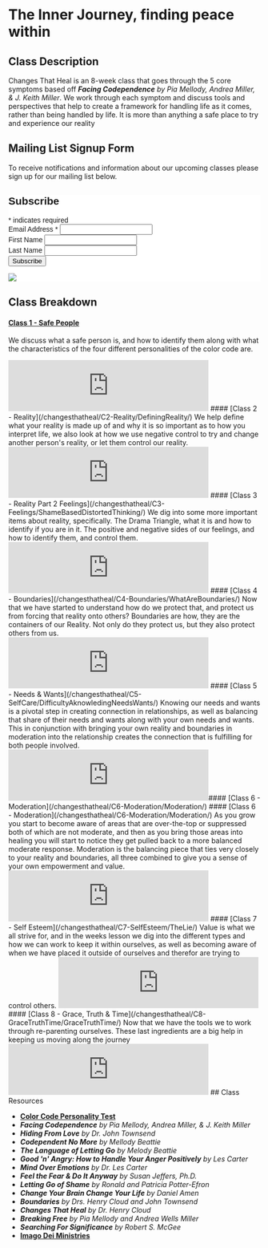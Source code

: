 # The Inner Journey, finding peace within

## Class Description
Changes That Heal is an 8-week class that goes through the 5 core symptoms based off 
***Facing Codependence** by Pia Mellody, Andrea Miller, & J. Keith Miller*. 
We work through each symptom and discuss tools and perspectives that help to create a 
framework for handling life as it comes, rather than being handled by life. It is more than anything
a safe place to try and experience our reality

## Mailing List Signup Form
To receive notifications and information about our upcoming classes please sign up for our mailing list below.


<!-- Begin Mailchimp Signup Form -->
<link href="//cdn-images.mailchimp.com/embedcode/classic-10_7_dtp.css" rel="stylesheet" type="text/css">
<style type="text/css">
	#mc_embed_signup{background:#fff; clear:left; font:14px Helvetica,Arial,sans-serif; }
	/* Add your own Mailchimp form style overrides in your site stylesheet or in this style block.
	   We recommend moving this block and the preceding CSS link to the HEAD of your HTML file. */
</style>
<div id="mc_embed_signup">
<form action="https://gmail.us20.list-manage.com/subscribe/post?u=ea52799262ab4a3df758e57c6&amp;id=a327d1e66a" method="post" id="mc-embedded-subscribe-form" name="mc-embedded-subscribe-form" class="validate" target="_blank" novalidate>
    <div id="mc_embed_signup_scroll">
	<h2>Subscribe</h2>
<div class="indicates-required"><span class="asterisk">*</span> indicates required</div>
<div class="mc-field-group">
	<label for="mce-EMAIL">Email Address  <span class="asterisk">*</span>
</label>
	<input type="email" value="" name="EMAIL" class="required email" id="mce-EMAIL">
</div>
<div class="mc-field-group">
	<label for="mce-FNAME">First Name </label>
	<input type="text" value="" name="FNAME" class="" id="mce-FNAME">
</div>
<div class="mc-field-group">
	<label for="mce-LNAME">Last Name </label>
	<input type="text" value="" name="LNAME" class="" id="mce-LNAME">
</div>
<div id="mce-responses" class="clear foot">
		<div class="response" id="mce-error-response" style="display:none"></div>
		<div class="response" id="mce-success-response" style="display:none"></div>
	</div>    <!-- real people should not fill this in and expect good things - do not remove this or risk form bot signups-->
    <div style="position: absolute; left: -5000px;" aria-hidden="true"><input type="text" name="b_ea52799262ab4a3df758e57c6_a327d1e66a" tabindex="-1" value=""></div>
        <div class="optionalParent">
            <div class="clear foot">
                <input type="submit" value="Subscribe" name="subscribe" id="mc-embedded-subscribe" class="button">
                <p class="brandingLogo"><a href="http://eepurl.com/hRt4Nb" title="Mailchimp - email marketing made easy and fun"><img src="https://eep.io/mc-cdn-images/template_images/branding_logo_text_dark_dtp.svg"></a></p>
            </div>
        </div>
    </div>
</form>
</div>
<script type='text/javascript' src='//s3.amazonaws.com/downloads.mailchimp.com/js/mc-validate.js'></script><script type='text/javascript'>(function($) {window.fnames = new Array(); window.ftypes = new Array();fnames[0]='EMAIL';ftypes[0]='email';fnames[1]='FNAME';ftypes[1]='text';fnames[2]='LNAME';ftypes[2]='text';fnames[3]='ADDRESS';ftypes[3]='address';fnames[4]='PHONE';ftypes[4]='phone';fnames[5]='BIRTHDAY';ftypes[5]='birthday';}(jQuery));var $mcj = jQuery.noConflict(true);</script>
<!--End mc_embed_signup-->

## Class Breakdown
#### [Class 1 - Safe People](/changesthatheal/C1-SafePeople/GroupCourtesies/)
We discuss what a safe person is, and how to identify them along with what the characteristics of the
four different personalities of the color code are.

<iframe src="https://anchor.fm/dgrothman/embed/episodes/CTH---Fall-2022---Class-1---Safe-People-e1nrerb" height="102px" width="400px" frameborder="0" scrolling="no"></iframe>
#### [Class 2 - Reality](/changesthatheal/C2-Reality/DefiningReality/)
We help define what your reality is made up of and why it is so important as to how you interpret life, we also look at how we use negative control
to try and change another person's reality, or let them control our reality.

<iframe src="https://anchor.fm/dgrothman/embed/episodes/CTH---Fall-2022---Class-2---Reality-e1o680o" height="102px" width="400px" frameborder="0" scrolling="no"></iframe>
#### [Class 3 - Reality Part 2 Feelings](/changesthatheal/C3-Feelings/ShameBasedDistortedThinking/)
We dig into some more important items about reality, specifically. The Drama Triangle, what it is and how to 
identify if you are in it. The positive and negative sides of our feelings, and how to identify them, and control them.

<iframe src="https://anchor.fm/dgrothman/embed/episodes/CTH---Fall-2022---Class-3---Feelings-e1ogm6m" height="102px" width="400px" frameborder="0" scrolling="no"></iframe>
#### [Class 4 - Boundaries](/changesthatheal/C4-Boundaries/WhatAreBoundaries/)
Now that we have started to understand how do we protect that, and protect us from forcing that reality onto others?
Boundaries are how, they are the containers of our Reality. Not only do they protect us, but they also protect others
from us.

<iframe src="https://anchor.fm/dgrothman/embed/episodes/CTH---Fall-2022---Class-4---Boundaries-e1or87a" height="102px" width="400px" frameborder="0" scrolling="no"></iframe>
#### [Class 5 - Needs & Wants](/changesthatheal/C5-SelfCare/DifficultyAknowledingNeedsWants/)
Knowing our needs and wants is a pivotal step in creating connection in relationships, as well
as balancing that share of their needs and wants along with your own needs and wants. This in
conjunction with bringing your own reality and boundaries in moderation into the relationship
creates the connection that is fulfilling for both people involved.

<iframe src="https://anchor.fm/dgrothman/embed/episodes/CTH---Fall-2022---Class-5---Needs-Wants-e1p5j3p" height="102px" width="400px" frameborder="0" scrolling="no"></iframe>#### [Class 6 - Moderation](/changesthatheal/C6-Moderation/Moderation/)
#### [Class 6 - Moderation](/changesthatheal/C6-Moderation/Moderation/)
As you grow you start to become aware of areas that are over-the-top or suppressed both of
which are not moderate, and then as you bring those areas into healing you will start to notice they get pulled back
to a more balanced moderate response.
Moderation is the balancing piece that ties very closely to your reality and boundaries, all three combined 
to give you a sense of your own empowerment and value. 

<iframe src="https://anchor.fm/dgrothman/embed/episodes/CTH---Spring-2022---Class-6---Moderation-e1gtpv4" height="102px" width="400px" frameborder="0" scrolling="no"></iframe></iframe>
#### [Class 7 - Self Esteem](/changesthatheal/C7-SelfEsteem/TheLie/)
Value is what we all strive for, and in the weeks lesson we dig into the different types and how we can work to keep it within ourselves, as well as becoming aware of when we have placed it outside of ourselves and therefor are trying to control others.

<iframe src="https://anchor.fm/dgrothman/embed/episodes/CTH---Fall-2021---Class-7---Self-Esteem-e1a6cjo" height="102px" width="400px" frameborder="0" scrolling="no"></iframe>
#### [Class 8 - Grace, Truth & Time](/changesthatheal/C8-GraceTruthTime/GraceTruthTime/)
Now that we have the tools we to work through re-parenting ourselves. These last ingredients are a big help in keeping us moving
along the journey

<iframe src="https://anchor.fm/dgrothman/embed/episodes/CTH---Spring-2022---Class-8---Grace-Truth-Time-e1hhm32" height="102px" width="400px" frameborder="0" scrolling="no"></iframe>
## Class Resources

* **[Color Code Personality Test](https://colorcode.com)**
* ***Facing Codependence** by Pia Mellody, Andrea Miller, & J. Keith Miller*
* ***Hiding From Love** by Dr. John Townsend*
* ***Codependent No More** by Mellody Beattie*
* ***The Language of Letting Go** by Melody Beattie*
* ***Good 'n' Angry: How to Handle Your Anger Positively** by Les Carter*
* ***Mind Over Emotions** by Dr. Les Carter*
* ***Feel the Fear & Do It Anyway** by Susan Jeffers, Ph.D.*
* ***Letting Go of Shame** by Ronald and Patricia Potter-Efron*
* ***Change Your Brain Change Your Life** by Daniel Amen*
* ***_Boundaries_** by Drs. Henry Cloud and John Townsend*
* ***_Changes That Heal_** by Dr. Henry Cloud*
* ***_Breaking Free_** by Pia Mellody and Andrea Wells Miller*
* ***_Searching For Significance_** by Robert S. McGee*
* **[Imago Dei Ministries](https://www.idmin.org)**
